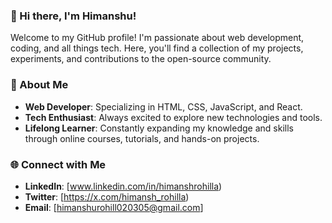 ### 👋 Hi there, I'm Himanshu!

Welcome to my GitHub profile! I'm passionate about web development, coding, and all things tech. Here, you'll find a collection of my projects, experiments, and contributions to the open-source community.

### 🚀 About Me
- **Web Developer**: Specializing in HTML, CSS, JavaScript, and React.
- **Tech Enthusiast**: Always excited to explore new technologies and tools.
- **Lifelong Learner**: Constantly expanding my knowledge and skills through online courses, tutorials, and hands-on projects.

<!-- ### 🌟 Projects
- **Project 1**: [Project Name](link-to-project) - A brief description of what the project does.
- **Project 2**: [Project Name](link-to-project) - A brief description of what the project does.
- **Project 3**: [Project Name](link-to-project) - A brief description of what the project does. -->

### 🌐 Connect with Me
- **LinkedIn**: [www.linkedin.com/in/himanshrohilla)
- **Twitter**: [https://x.com/himansh_rohilla)
- **Email**: [himanshurohill020305@gmail.com]

<!-- ### 📈 GitHub Stats
![Your GitHub Stats](link-to-github-stats-image)

### ✨ Fun Facts
- I love [hobby or interest].
- When I'm not coding, you can find me [activity you enjoy]. -->
